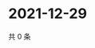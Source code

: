 # 2021-12-29

共 0 条

<!-- BEGIN WEIBO -->
<!-- 最后更新时间 Wed Dec 29 2021 15:09:17 GMT+0800 (China Standard Time) -->

<!-- END WEIBO -->
